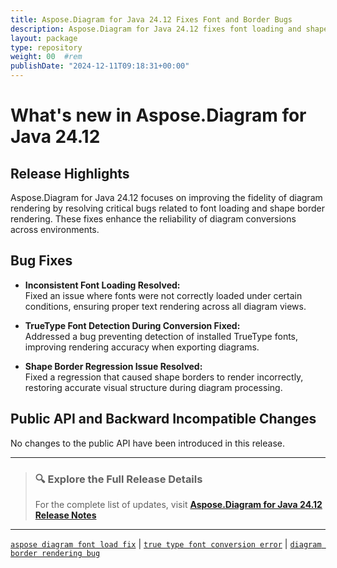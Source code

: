 ```yaml
---
title: Aspose.Diagram for Java 24.12 Fixes Font and Border Bugs
description: Aspose.Diagram for Java 24.12 fixes font loading and shape border rendering issues for accurate diagram conversions
layout: package
type: repository
weight: 00	#rem
publishDate: "2024-12-11T09:18:31+00:00"
---
```


# What's new in Aspose.Diagram for Java 24.12

## Release Highlights

Aspose.Diagram for Java 24.12 focuses on improving the fidelity of diagram rendering by resolving critical bugs related to font loading and shape border rendering. These fixes enhance the reliability of diagram conversions across environments.

## Bug Fixes

- **Inconsistent Font Loading Resolved:**  
  Fixed an issue where fonts were not correctly loaded under certain conditions, ensuring proper text rendering across all diagram views.

- **TrueType Font Detection During Conversion Fixed:**  
  Addressed a bug preventing detection of installed TrueType fonts, improving rendering accuracy when exporting diagrams.

- **Shape Border Regression Issue Resolved:**  
  Fixed a regression that caused shape borders to render incorrectly, restoring accurate visual structure during diagram processing.

## Public API and Backward Incompatible Changes

No changes to the public API have been introduced in this release.

---

> ### 🔍 Explore the Full Release Details  
>
> For the complete list of updates, visit **[Aspose.Diagram for Java 24.12 Release Notes](https://releases.aspose.com/diagram/java/release-notes/2024/aspose-diagram-for-java-24-12-release-notes/)**

---

[`aspose diagram font load fix`](https://search.aspose.com/q/aspose-diagram-font-load-fix.html) | [`true type font conversion error`](https://search.aspose.com/q/true-type-font-conversion-error.html) | [`diagram border rendering bug`](https://search.aspose.com/q/diagram-border-rendering-bug.html)
